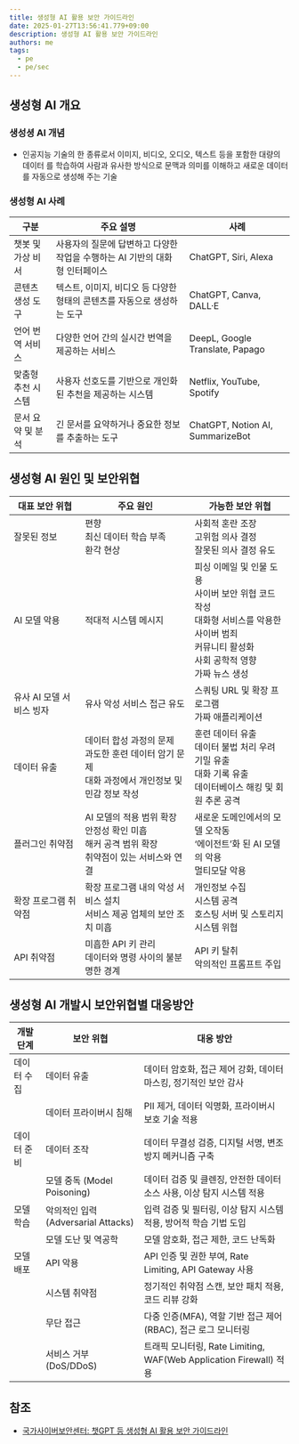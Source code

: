 ```yaml
---
title: 생성형 AI 활용 보안 가이드라인
date: 2025-01-27T13:56:41.779+09:00
description: 생성형 AI 활용 보안 가이드라인
authors: me
tags:
  - pe
  - pe/sec
---
```


## 생성형 AI 개요

### 생성셩 AI 개념

- 인공지능 기술의 한 종류로서 이미지, 비디오, 오디오, 텍스트 등을 포함한 대량의 데이터 를 학습하여 사람과 유사한 방식으로 문맥과 의미를 이해하고 새로운 데이터를 자동으로 생성해 주는 기술

### 생성형 AI 사례

| 구분 | 주요 설명 | 사례 |
|---|---|---|
| 챗봇 및 가상 비서 | 사용자의 질문에 답변하고 다양한 작업을 수행하는 AI 기반의 대화형 인터페이스 | ChatGPT, Siri, Alexa |
| 콘텐츠 생성 도구 | 텍스트, 이미지, 비디오 등 다양한 형태의 콘텐츠를 자동으로 생성하는 도구 | ChatGPT, Canva, DALL·E |
| 언어 번역 서비스 | 다양한 언어 간의 실시간 번역을 제공하는 서비스 | DeepL, Google Translate, Papago |
| 맞춤형 추천 시스템 | 사용자 선호도를 기반으로 개인화된 추천을 제공하는 시스템 | Netflix, YouTube, Spotify |
| 문서 요약 및 분석 | 긴 문서를 요약하거나 중요한 정보를 추출하는 도구 | ChatGPT, Notion AI, SummarizeBot |

## 생성형 AI 원인 및 보안위협

| 대표 보안 위협 | 주요 원인 | 가능한 보안 위협 |
|---|---|---|
| 잘못된 정보 | 편향<br>최신 데이터 학습 부족<br>환각 현상 | 사회적 혼란 조장<br>고위험 의사 결정<br>잘못된 의사 결정 유도 |
| AI 모델 악용 | 적대적 시스템 메시지 | 피싱 이메일 및 인물 도용<br>사이버 보안 위협 코드 작성<br>대화형 서비스를 악용한 사이버 범죄<br>커뮤니티 활성화<br>사회 공학적 영향<br>가짜 뉴스 생성 |
| 유사 AI 모델 서비스 빙자 | 유사 악성 서비스 접근 유도 | 스쿼팅 URL 및 확장 프로그램<br>가짜 애플리케이션 |
| 데이터 유출 | 데이터 합성 과정의 문제<br>과도한 훈련 데이터 암기 문제<br>대화 과정에서 개인정보 및 민감 정보 작성 | 훈련 데이터 유출<br>데이터 불법 처리 우려<br>기밀 유출<br>대화 기록 유출<br>데이터베이스 해킹 및 회원 추론 공격 |
| 플러그인 취약점 | AI 모델의 적용 범위 확장<br>안정성 확인 미흡<br>해커 공격 범위 확장<br>취약점이 있는 서비스와 연결 | 새로운 도메인에서의 모델 오작동<br>‘에이전트’화 된 AI 모델의 악용<br>멀티모달 악용 |
| 확장 프로그램 취약점 | 확장 프로그램 내의 악성 서비스 설치<br>서비스 제공 업체의 보안 조치 미흡 | 개인정보 수집<br>시스템 공격<br>호스팅 서버 및 스토리지 시스템 위협 |
| API 취약점 | 미흡한 API 키 관리<br>데이터와 명령 사이의 불분명한 경계 | API 키 탈취<br>악의적인 프롬프트 주입 |

## 생성형 AI 개발시 보안위협별 대응방안

| 개발 단계 | 보안 위협 | 대응 방안 |
|---|---|---|
| 데이터 수집 | 데이터 유출 | 데이터 암호화, 접근 제어 강화, 데이터 마스킹, 정기적인 보안 감사 |
| | 데이터 프라이버시 침해 | PII 제거, 데이터 익명화, 프라이버시 보호 기술 적용 |
| 데이터 준비 | 데이터 조작 | 데이터 무결성 검증, 디지털 서명, 변조 방지 메커니즘 구축 |
| | 모델 중독 (Model Poisoning) | 데이터 검증 및 클렌징, 안전한 데이터 소스 사용, 이상 탐지 시스템 적용 |
| 모델 학습 | 악의적인 입력 (Adversarial Attacks) | 입력 검증 및 필터링, 이상 탐지 시스템 적용, 방어적 학습 기법 도입 |
| | 모델 도난 및 역공학 | 모델 암호화, 접근 제한, 코드 난독화 |
| 모델 배포 | API 악용 | API 인증 및 권한 부여, Rate Limiting, API Gateway 사용 |
| | 시스템 취약점 | 정기적인 취약점 스캔, 보안 패치 적용, 코드 리뷰 강화 |
| | 무단 접근 | 다중 인증(MFA), 역할 기반 접근 제어(RBAC), 접근 로그 모니터링 |
| | 서비스 거부 (DoS/DDoS) | 트래픽 모니터링, Rate Limiting, WAF(Web Application Firewall) 적용 |

## 참조

- [국가사이버보안센터: 챗GPT 등 생성형 AI 활용 보안 가이드라인](https://www.ncsc.go.kr/main/cop/bbs/selectBoardArticle.do?bbsId=InstructionGuide_main&nttId=54340&pageIndex=1#LINK)
